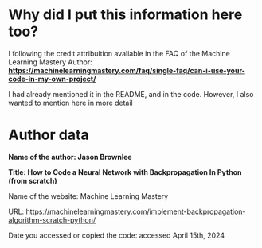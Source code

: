 # Why did I put this information here too?
I following the credit attribuition avaliable in the FAQ of the Machine Learning Mastery Author:
**https://machinelearningmastery.com/faq/single-faq/can-i-use-your-code-in-my-own-project/**

I had already mentioned it in the README, and in the code. However, I also wanted to mention here in more detail

# Author data
**Name of the author: Jason Brownlee**

**Title: How to Code a Neural Network with Backpropagation In Python (from scratch)**

Name of the website: Machine Learning Mastery

URL: https://machinelearningmastery.com/implement-backpropagation-algorithm-scratch-python/

Date you accessed or copied the code: accessed April 15th, 2024
